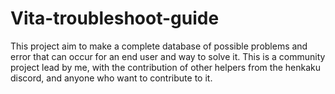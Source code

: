 # Vita-troubleshoot-guide
This project aim to make a complete database of possible problems and error that can occur for an end user and way to solve it. This is a community project lead by me, with the contribution of other helpers from the henkaku discord, and anyone who want to contribute to it.

